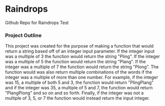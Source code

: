 # Raindrops
Github Repo for Raindrops Test
### Project Outline
This project was created for the purpose of making a function that would return a string based off of an integer input parameter.
If the integer input was a multiple of 3 the function would return the string "Pling".
If the integer was a multiple of 5 the function would return the string "Plang".
If the integer was a multiple of 7 the function would return the string "Plong".
The function would was also return multiple combinations of the words if the integer was a multiple of more than one number. For example, if the integer was 15, a multiple of both 5 and 3, the function would return "PlingPlang" and if the integer was 35, a multiple of 5 and 7, the function would return "PlangPlong" and so on and so forth.
Finally, if the integer was not a multiple of 3, 5, or 7 the function would instead return the input integer.
